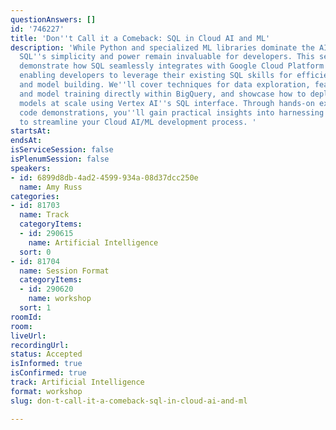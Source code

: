 ```yaml
---
questionAnswers: []
id: '746227'
title: 'Don''t Call it a Comeback: SQL in Cloud AI and ML'
description: 'While Python and specialized ML libraries dominate the AI/ML landscape,
  SQL''s simplicity and power remain invaluable for developers. This session will
  demonstrate how SQL seamlessly integrates with Google Cloud Platform''s AI/ML tools,
  enabling developers to leverage their existing SQL skills for efficient data handling
  and model building. We''ll cover techniques for data exploration, feature engineering,
  and model training directly within BigQuery, and showcase how to deploy and manage
  models at scale using Vertex AI''s SQL interface. Through hands-on examples and
  code demonstrations, you''ll gain practical insights into harnessing SQL''s capabilities
  to streamline your Cloud AI/ML development process. '
startsAt:
endsAt:
isServiceSession: false
isPlenumSession: false
speakers:
- id: 6899d8db-4ad2-4599-934a-08d37dcc250e
  name: Amy Russ
categories:
- id: 81703
  name: Track
  categoryItems:
  - id: 290615
    name: Artificial Intelligence
  sort: 0
- id: 81704
  name: Session Format
  categoryItems:
  - id: 290620
    name: workshop
  sort: 1
roomId:
room:
liveUrl:
recordingUrl:
status: Accepted
isInformed: true
isConfirmed: true
track: Artificial Intelligence
format: workshop
slug: don-t-call-it-a-comeback-sql-in-cloud-ai-and-ml

---
```


